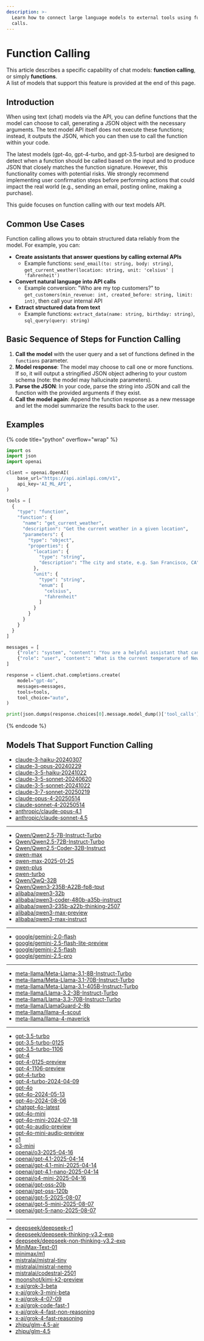 ```yaml
---
description: >-
  Learn how to connect large language models to external tools using function
  calls.
---
```


# Function Calling

This article describes a specific capability of chat models: **function calling**, or simply **functions**. \
A list of models that support this feature is provided at the end of this page.

## Introduction

When using text (chat) models via the API, you can define functions that the model can choose to call, generating a JSON object with the necessary arguments. The text model API itself does not execute these functions; instead, it outputs the JSON, which you can then use to call the function within your code.

The latest models (gpt-4o, gpt-4-turbo, and gpt-3.5-turbo) are designed to detect when a function should be called based on the input and to produce JSON that closely matches the function signature. However, this functionality comes with potential risks. We strongly recommend implementing user confirmation steps before performing actions that could impact the real world (e.g., sending an email, posting online, making a purchase).

This guide focuses on function calling with our text models API.

## Common Use Cases

Function calling allows you to obtain structured data reliably from the model. For example, you can:

* **Create assistants that answer questions by calling external APIs**
  * Example functions: `send_email(to: string, body: string)`, `get_current_weather(location: string, unit: 'celsius' | 'fahrenheit')`
* **Convert natural language into API calls**
  * Example conversion: "Who are my top customers?" to `get_customers(min_revenue: int, created_before: string, limit: int)`, then call your internal API
* **Extract structured data from text**
  * Example functions: `extract_data(name: string, birthday: string)`, `sql_query(query: string)`

## Basic Sequence of Steps for Function Calling

1. **Call the model** with the user query and a set of functions defined in the `functions` parameter.
2. **Model response**: The model may choose to call one or more functions. If so, it will output a stringified JSON object adhering to your custom schema (note: the model may hallucinate parameters).
3. **Parse the JSON**: In your code, parse the string into JSON and call the function with the provided arguments if they exist.
4. **Call the model again**: Append the function response as a new message and let the model summarize the results back to the user.

## Examples

{% code title="python" overflow="wrap" %}
```python
import os
import json
import openai

client = openai.OpenAI(
    base_url="https://api.aimlapi.com/v1",
    api_key='AI_ML_API',
)

tools = [
  {
    "type": "function",
    "function": {
      "name": "get_current_weather",
      "description": "Get the current weather in a given location",
      "parameters": {
        "type": "object",
        "properties": {
          "location": {
            "type": "string",
            "description": "The city and state, e.g. San Francisco, CA"
          },
          "unit": {
            "type": "string",
            "enum": [
              "celsius",
              "fahrenheit"
            ]
          }
        }
      }
    }
  }
]

messages = [
    {"role": "system", "content": "You are a helpful assistant that can access external functions. The responses from these function calls will be appended to this dialogue. Please provide responses based on the information from these function calls."},
    {"role": "user", "content": "What is the current temperature of New York, San Francisco, and Chicago?"}
]

response = client.chat.completions.create(
    model="gpt-4o",
    messages=messages,
    tools=tools,
    tool_choice="auto",
)

print(json.dumps(response.choices[0].message.model_dump()['tool_calls'], indent=2))
```
{% endcode %}

## Models That Support Function Calling

* [claude-3-haiku-20240307](../api-references/text-models-llm/Anthropic/claude-3-haiku.md)
* [claude-3-opus-20240229](../api-references/text-models-llm/Anthropic/claude-3-opus.md)
* [claude-3-5-haiku-20241022](../api-references/text-models-llm/anthropic/claude-3.5-haiku.md)
* [claude-3-5-sonnet-20240620](../api-references/text-models-llm/Anthropic/claude-3.5-sonnet.md)
* [claude-3-5-sonnet-20241022](../api-references/text-models-llm/Anthropic/claude-3.5-sonnet.md)
* [claude-3-7-sonnet-20250219](../api-references/text-models-llm/anthropic/claude-3.7-sonnet.md)
* [claude-opus-4-20250514](../api-references/text-models-llm/anthropic/claude-4-opus.md)
* [claude-sonnet-4-20250514](../api-references/text-models-llm/anthropic/claude-4-sonnet.md)
* [anthropic/claude-opus-4.1](../api-references/text-models-llm/anthropic/claude-opus-4.1.md)
* [anthropic/claude-sonnet-4.5](../api-references/text-models-llm/anthropic/claude-4-5-sonnet.md)

***

* [Qwen/Qwen2.5-7B-Instruct-Turbo](../api-references/text-models-llm/Alibaba-Cloud/Qwen2.5-7B-Instruct-Turbo.md)
* [Qwen/Qwen2.5-72B-Instruct-Turbo](../api-references/text-models-llm/Alibaba-Cloud/Qwen2.5-72B-Instruct-Turbo.md)
* [Qwen/Qwen2.5-Coder-32B-Instruct](../api-references/text-models-llm/Alibaba-Cloud/Qwen2.5-Coder-32B-Instruct.md)
* [qwen-max](../api-references/text-models-llm/Alibaba-Cloud/qwen-max.md)
* [qwen-max-2025-01-25](../api-references/text-models-llm/Alibaba-Cloud/qwen-max.md)
* [qwen-plus](../api-references/text-models-llm/Alibaba-Cloud/qwen-plus.md)
* [qwen-turbo](../api-references/text-models-llm/Alibaba-Cloud/qwen-turbo.md)
* [Qwen/QwQ-32B](../api-references/text-models-llm/alibaba-cloud/qwen-qwq-32b.md)
* [Qwen/Qwen3-235B-A22B-fp8-tput](../api-references/text-models-llm/alibaba-cloud/qwen3-235b-a22b.md)
* [alibaba/qwen3-32b](../api-references/text-models-llm/alibaba-cloud/qwen3-32b.md)
* [alibaba/qwen3-coder-480b-a35b-instruct](../api-references/text-models-llm/alibaba-cloud/qwen3-coder-480b-a35b-instruct.md)
* [alibaba/qwen3-235b-a22b-thinking-2507](../api-references/text-models-llm/alibaba-cloud/qwen3-235b-a22b-thinking-2507.md)
* [alibaba/qwen3-max-preview](../api-references/text-models-llm/alibaba-cloud/qwen3-max-preview.md)
* [alibaba/qwen3-max-instruct](../api-references/text-models-llm/alibaba-cloud/qwen3-max-instruct.md)

***

* [google/gemini-2.0-flash](../api-references/text-models-llm/google/gemini-2.0-flash.md)
* [google/gemini-2.5-flash-lite-preview](../api-references/text-models-llm/google/gemini-2.5-flash-lite-preview.md)
* [google/gemini-2.5-flash](../api-references/text-models-llm/google/gemini-2.5-flash.md)
* [google/gemini-2.5-pro](../api-references/text-models-llm/google/gemini-2.5-pro.md)

***

* [meta-llama/Meta-Llama-3.1-8B-Instruct-Turbo](../api-references/text-models-llm/Meta/Meta-Llama-3.1-8B-Instruct-Turbo.md)
* [meta-llama/Meta-Llama-3.1-70B-Instruct-Turbo](../api-references/text-models-llm/Meta/Meta-Llama-3.1-70B-Instruct-Turbo.md)
* [meta-llama/Meta-Llama-3.1-405B-Instruct-Turbo](../api-references/text-models-llm/Meta/Meta-Llama-3.1-405B-Instruct-Turbo.md)
* [meta-llama/Llama-3.2-3B-Instruct-Turbo](../api-references/text-models-llm/Meta/Llama-3.2-3B-Instruct-Turbo.md)
* [meta-llama/Llama-3.3-70B-Instruct-Turbo](../api-references/text-models-llm/Meta/Llama-3.3-70B-Instruct-Turbo.md)
* [meta-llama/LlamaGuard-2-8b](../api-references/moderation-safety-models/Meta/Meta-Llama-Guard-3-8B.md)
* [meta-llama/llama-4-scout](../api-references/text-models-llm/meta/llama-4-maverick.md)
* [meta-llama/llama-4-maverick](../api-references/text-models-llm/meta/llama-4-maverick.md)

***

* [gpt-3.5-turbo](../api-references/text-models-llm/OpenAI/gpt-3.5-turbo.md)
* [gpt-3.5-turbo-0125](../api-references/text-models-llm/OpenAI/gpt-3.5-turbo.md)
* [gpt-3.5-turbo-1106](../api-references/text-models-llm/OpenAI/gpt-3.5-turbo.md)
* [gpt-4](../api-references/text-models-llm/OpenAI/gpt-4.md)
* [gpt-4-0125-preview](../api-references/text-models-llm/OpenAI/gpt-4-preview.md)
* [gpt-4-1106-preview](../api-references/text-models-llm/OpenAI/gpt-4-preview.md)
* [gpt-4-turbo](../api-references/text-models-llm/OpenAI/gpt-4-turbo.md)
* [gpt-4-turbo-2024-04-09](../api-references/text-models-llm/OpenAI/gpt-4-turbo.md)
* [gpt-4o](../api-references/text-models-llm/OpenAI/gpt-4o.md)
* [gpt-4o-2024-05-13](../api-references/text-models-llm/OpenAI/gpt-4o.md)
* [gpt-4o-2024-08-06](../api-references/text-models-llm/OpenAI/gpt-4o.md)
* [chatgpt-4o-latest](../api-references/text-models-llm/OpenAI/gpt-4o.md)
* [gpt-4o-mini](../api-references/text-models-llm/OpenAI/gpt-4o-mini.md)
* [gpt-4o-mini-2024-07-18](../api-references/text-models-llm/OpenAI/gpt-4o-mini.md)
* [gpt-4o-audio-preview](../api-references/text-models-llm/openai/gpt-4o-audio-preview.md)
* [gpt-4o-mini-audio-preview](../api-references/text-models-llm/openai/gpt-4o-mini-audio-preview.md)
* [o1](../api-references/text-models-llm/OpenAI/o1.md)
* [o3-mini](../api-references/text-models-llm/OpenAI/o3-mini.md)
* [openai/o3-2025-04-16](../api-references/text-models-llm/openai/o3.md)
* [openai/gpt-4.1-2025-04-14](../api-references/text-models-llm/openai/gpt-4.1.md)
* [openai/gpt-4.1-mini-2025-04-14](../api-references/text-models-llm/openai/gpt-4.1-mini.md)
* [openai/gpt-4.1-nano-2025-04-14](../api-references/text-models-llm/openai/gpt-4.1-nano.md)
* [openai/o4-mini-2025-04-16](../api-references/text-models-llm/openai/o4-mini.md)
* [openai/gpt-oss-20b](../api-references/text-models-llm/openai/gpt-oss-20b.md)
* [openai/gpt-oss-120b](../api-references/text-models-llm/openai/gpt-oss-120b.md)
* [openai/gpt-5-2025-08-07](../api-references/text-models-llm/openai/gpt-5.md)
* [openai/gpt-5-mini-2025-08-07](../api-references/text-models-llm/openai/gpt-5-mini.md)
* [openai/gpt-5-nano-2025-08-07](../api-references/text-models-llm/openai/gpt-5-nano.md)

***

* [deepseek/deepseek-r1](../api-references/text-models-llm/DeepSeek/deepseek-r1.md)
* [deepseek/deepseek-thinking-v3.2-exp](../api-references/text-models-llm/deepseek/deepseek-reasoner-v3.2-exp-thinking.md)
* [deepseek/deepseek-non-thinking-v3.2-exp](../api-references/text-models-llm/deepseek/deepseek-reasoner-v3.2-exp-non-thinking.md)
* [MiniMax-Text-01](../api-references/text-models-llm/MiniMax/text-01.md)
* [minimax/m1](../api-references/text-models-llm/minimax/m1.md)
* [mistralai/mistral-tiny](../api-references/text-models-llm/Mistral-AI/mistral-tiny.md)
* [mistralai/mistral-nemo](../api-references/text-models-llm/Mistral-AI/mistral-nemo.md)
* [mistralai/codestral-2501](../api-references/text-models-llm/Mistral-AI/codestral-2501.md)
* [moonshot/kimi-k2-preview](../api-references/text-models-llm/moonshot/kimi-k2-preview.md)
* [x-ai/grok-3-beta](../api-references/text-models-llm/xai/grok-3-beta.md)
* [x-ai/grok-3-mini-beta](../api-references/text-models-llm/xai/grok-3-mini-beta.md)
* [x-ai/grok-4-07-09](../api-references/text-models-llm/xai/grok-4.md)
* [x-ai/grok-code-fast-1](../api-references/text-models-llm/xai/grok-code-fast-1.md)
* [x-ai/grok-4-fast-non-reasoning](../api-references/text-models-llm/xai/grok-4-fast-non-reasoning.md)
* [x-ai/grok-4-fast-reasoning](../api-references/text-models-llm/xai/grok-4-fast-reasoning.md)
* [zhipu/glm-4.5-air](../api-references/text-models-llm/zhipu/glm-4.5-air.md)
* [zhipu/glm-4.5](../api-references/text-models-llm/zhipu/glm-4.5.md)
